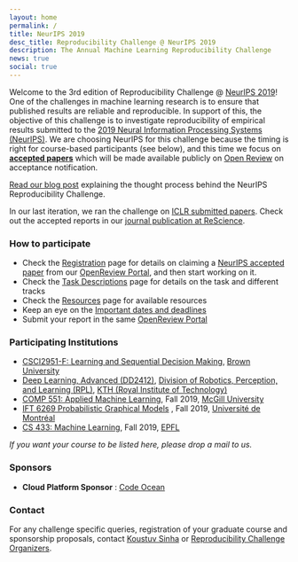 ```yaml
---
layout: home
permalink: /
title: NeurIPS 2019
desc_title: Reproducibility Challenge @ NeurIPS 2019
description: The Annual Machine Learning Reproducibility Challenge
news: true
social: true
---
```



Welcome to the 3rd edition of Reproducibility Challenge @ [NeurIPS 2019](https://nips.cc/Conferences/2019/)! One of the challenges in machine learning research is to ensure that published results are reliable and reproducible. In support of this, the objective of this challenge is to investigate reproducibility of empirical results submitted to the [2019 Neural Information Processing Systems (NeurIPS)](https://nips.cc/Conferences/2019/). We are choosing NeurIPS for this challenge because the timing is right for course-based participants (see below), and this time we focus on [**accepted papers**](https://neurips.cc/Conferences/2019/AcceptedPapersInitial) which will be made available publicly on [Open Review](https://openreview.net/group?id=NeurIPS.cc/2019/Reproducibility_Challenge) on acceptance notification.

[Read our blog post](https://medium.com/@NeurIPSConf/behind-the-program-for-reproducibility-at-neurips-2019-8a020e57bfd9) explaining the thought process behind the NeurIPS Reproducibility Challenge.

In our last iteration, we ran the challenge on [ICLR submitted papers](https://reproducibility-challenge.github.io/iclr_2019/). Check out the accepted reports in our [journal publication at ReScience](https://rescience.github.io/read/#volume-5-2019).

### How to participate

- Check the [Registration](/neurips2019/registration/) page for details on claiming a [NeurIPS accepted paper](https://neurips.cc/Conferences/2019/AcceptedPapersInitial) from our [OpenReview Portal](https://openreview.net/group?id=NeurIPS.cc/2019/Reproducibility_Challenge), and then start working on it.
- Check the [Task Descriptions](/neurips2019/task/) page for details on the task and different tracks
- Check the [Resources](/neurips2019/resources/) page for available resources
- Keep an eye on the [Important dates and deadlines](/neurips2019/dates/)
- Submit your report in the same [OpenReview Portal](https://openreview.net/group?id=NeurIPS.cc/2019/Reproducibility_Challenge)

### Participating Institutions

- [CSCI2951-F: Learning and Sequential Decision Making](http://cs.brown.edu/courses/cs2951f/), [Brown University](http://cs.brown.edu/)
- [Deep Learning, Advanced (DD2412)](https://www.kth.se/student/kurser/kurs/DD2412?l=en), [Division of Robotics, Perception, and Learning (RPL)](https://www.kth.se/rpl/division-of-robotics-perception-and-learning-1.779439), [KTH (Royal Institute of Technology)](http://www.kth.se)
- [COMP 551: Applied Machine Learning](https://cs.mcgill.ca/~wlh/comp551/), Fall 2019, [McGill University](https://cs.mcgill.ca/)
- [IFT 6269 Probabilistic Graphical Models](http://www.iro.umontreal.ca/~slacoste/teaching/ift6269/A19/) , Fall 2019, [Université de Montréal](https://diro.umontreal.ca/english/home/)
- [CS 433: Machine Learning](https://www.epfl.ch/labs/mlo/machine-learning-cs-433/), Fall 2019, [EPFL](https://www.epfl.ch/en/)

_If you want your course to be listed here, please drop a mail to us._

### Sponsors

- **Cloud Platform Sponsor** : [Code Ocean](https://codeocean.com/)

### Contact

For any challenge specific queries, registration of your graduate course and sponsorship proposals, contact [Koustuv Sinha](mailto:koustuv.sinha@mail.mcgill.ca) or [Reproducibility Challenge Organizers](mailto:reproducibility.challenge@gmail.com).
